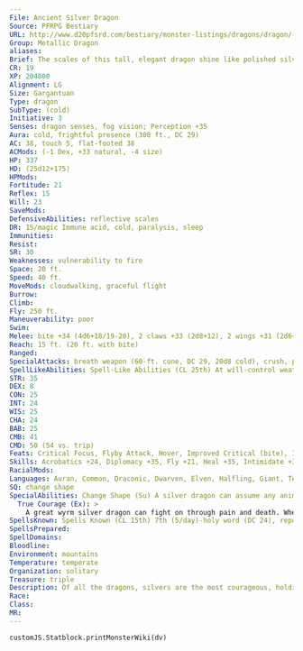 ```yaml
---
File: Ancient Silver Dragon
Source: PFRPG Bestiary
URL: http://www.d20pfsrd.com/bestiary/monster-listings/dragons/dragon/-metallic-silver/ancient-silver-dragon
Group: Metallic Dragon
aliases: 
Brief: The scales of this tall, elegant dragon shine like polished silver, and its tail has a feathered appearance.
CR: 19
XP: 204800
Alignment: LG
Size: Gargantuan
Type: dragon
SubType: (cold)
Initiative: 3
Senses: dragon senses, fog vision; Perception +35
Aura: cold, frightful presence (300 ft., DC 29)
AC: 38, touch 5, flat-footed 38
ACMods: (-1 Dex, +33 natural, -4 size)
HP: 337
HD: (25d12+175)
HPMods: 
Fortitude: 21
Reflex: 15
Will: 23
SaveMods: 
DefensiveAbilities: reflective scales
DR: 15/magic Immune acid, cold, paralysis, sleep
Immunities: 
Resist: 
SR: 30
Weaknesses: vulnerability to fire
Space: 20 ft.
Speed: 40 ft.
MoveMods: cloudwalking, graceful flight
Burrow: 
Climb: 
Fly: 250 ft.
Maneuverability: poor
Swim: 
Melee: bite +34 (4d6+18/19-20), 2 claws +33 (2d8+12), 2 wings +31 (2d6+6), tail slap +31 (2d8+18)
Reach: 15 ft. (20 ft. with bite)
Ranged: 
SpecialAttacks: breath weapon (60-ft. cone, DC 29, 20d8 cold), crush, paralyzing breath, tail sweep
SpellLikeAbilities: Spell-Like Abilities (CL 25th) At will-control weather, control winds, detect evil, feather fall, fog cloud
STR: 35
DEX: 8
CON: 25
INT: 24
WIS: 25
CHA: 24
BAB: 25
CMB: 41
CMD: 50 (54 vs. trip)
Feats: Critical Focus, Flyby Attack, Hover, Improved Critical (bite), Improved Initiative, Iron Will, Lighting Reflexes, Multiattack, Power Attack, Quicken Spell, Skill Focus (Fly), Vital Strike, Weapon Focus (bite)
Skills: Acrobatics +24, Diplomacy +35, Fly +21, Heal +35, Intimidate +35, Knowledge (arcana, history, local, nobility, planes) +35, Perception +35, Sense Motive +35, Spellcraft +35
RacialMods: 
Languages: Auran, Common, Draconic, Dwarven, Elven, Halfling, Giant, Terran
SQ: change shape
SpecialAbilities: Change Shape (Su) A silver dragon can assume any animal or humanoid form three times per day as if using polymorph. Cloudwalking (Su) A very young or older silver dragon can tread on clouds or fog as though on solid ground. Cold Aura (Su) An old or older silver dragon is surrounded by an aura of cold. All creatures within 5 feet of the dragon take 1d6 points of cold damage at the beginning of the dragon's turn. An ancient dragon's aura extends to 10 feet. A great wyrm's aura damage increases to 2d6. A silver dragon can suppress or activate this aura at will as a free action. Fog Vision (Ex) A juvenile or older silver dragon can see perfectly well in fog and clouds. Graceful Flight (Ex) A young or older silver dragon's aerial maneuverability is one step better than normal. Paralyzing Breath (Su) Instead of a cone of cold, a silver dragon can breathe a cone of paralyzing gas. Creatures within the cone must succeed on a Fortitude save or be paralyzed for 1d6 rounds plus 1 round per age category of the dragon. Reflective Scales (Su) Any spell that targets an ancient or older silver dragon but fails to penetrate the silver dragon's spell resistance might be reflected. If the caster level check to penetrate the dragon's spell resistance is failed by 5 or more, the spell is reflected. If the check fails by 4 or less, the spell is merely wasted. This otherwise functions as spell turning. Spell-Like Abilities (Sp) A silver dragon gains the following spell-like abilities, usable at will upon reaching the listed age category. Very young-detect evil; Juvenile-feather fall; Adult-fog cloud; Old-control winds; Ancient-control weather; Great wyrm-reverse gravity.
  True Courage (Ex): >
    A great wyrm silver dragon can fight on through pain and death. When reduced to below 0 hit points, it remains conscious, automatically stabilizes, and can continue to act (although it is staggered). If it takes damage or is the target of a spell that causes its death, it remains alive for 1 round and can act normally (it is not staggered for this final round). Age Category S pecial Abilities L evel* Wyrmling Change shape, cold subtype, - immune to acid, paralyzing breath Very young Cloudwalking, detect evil - Young Graceful flight 1st Juvenile Fog vision, feather fall 3rd Young adult DR 5/magic, spell resistance 5th Adult Frightful presence, fog cloud 7th Mature adult DR 10/magic 9th Old Cold aura, control winds 11th Very old DR 15/magic 13th Ancient Reflective scales, control weather 15th Wyrm DR 20/magic 17th Great wyrm True courage, reverse gravity 19th * A silver dragon can cast cleric spells as arcane spells.
SpellsKnown: Spells Known (CL 15th) 7th (5/day)-holy word (DC 24), repulsion (DC 24) 6th (7/day)-banishment (DC 23), greater dispel magic, heal 5th (7/day)-break enchantment, flame strike (DC 22), plane shift, wall of force 4th (7/day)-dimension door, freedom of movement, restoration, solid fog 3rd (7/day)-cure serious wounds, dispel magic, hold person (DC 20), wind wall 2nd (8/day)-augury, calm emotions (DC 19), cure moderate wounds, invisibility, web 1st (8/day)-bless, divine favor, protection from evil, shield, true strike 0 (at will)-detect magic, flare (DC 17), light, message, prestidigitation, read magic, stabilize, resistance, virtue
SpellsPrepared: 
SpellDomains: 
Bloodline: 
Environment: mountains
Temperature: temperate
Organization: solitary
Treasure: triple
Description: Of all the dragons, silvers are the most courageous, holding themselves to a chivalrous code to help the weak, defeat evil, and behave in an honorable manner.
Race: 
Class: 
MR: 
---
```

```dataviewjs
customJS.Statblock.printMonsterWiki(dv)
```
